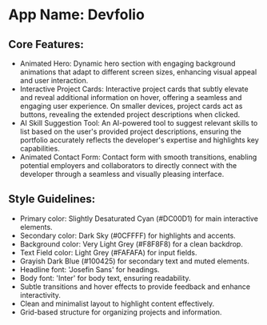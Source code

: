 # **App Name**: Devfolio

## Core Features:

- Animated Hero: Dynamic hero section with engaging background animations that adapt to different screen sizes, enhancing visual appeal and user interaction.
- Interactive Project Cards: Interactive project cards that subtly elevate and reveal additional information on hover, offering a seamless and engaging user experience. On smaller devices, project cards act as buttons, revealing the extended project descriptions when clicked.
- AI Skill Suggestion Tool: An AI-powered tool to suggest relevant skills to list based on the user's provided project descriptions, ensuring the portfolio accurately reflects the developer's expertise and highlights key capabilities.
- Animated Contact Form: Contact form with smooth transitions, enabling potential employers and collaborators to directly connect with the developer through a seamless and visually pleasing interface.

## Style Guidelines:

- Primary color: Slightly Desaturated Cyan (#DC00D1) for main interactive elements.
- Secondary color: Dark Sky (#0CFFFF) for highlights and accents.
- Background color: Very Light Grey (#F8F8F8) for a clean backdrop.
- Text Field color: Light Grey (#FAFAFA) for input fields.
- Grayish Dark Blue (#100425) for secondary text and muted elements.
- Headline font: 'Josefin Sans' for headings.
- Body font: 'Inter' for body text, ensuring readability.
- Subtle transitions and hover effects to provide feedback and enhance interactivity.
- Clean and minimalist layout to highlight content effectively.
- Grid-based structure for organizing projects and information.